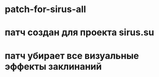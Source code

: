 # patch-for-sirus-all
# патч создан для проекта sirus.su
# патч убирает все визуальные эффекты заклинаний
